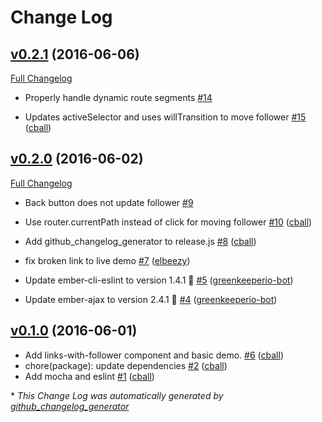 # Change Log

## [v0.2.1](https://github.com/echobind/ember-links-with-follower/tree/v0.2.1) (2016-06-06)
[Full Changelog](https://github.com/echobind/ember-links-with-follower/compare/v0.2.0...v0.2.1)

- Properly handle dynamic route segments [\#14](https://github.com/echobind/ember-links-with-follower/issues/14)

- Updates activeSelector and uses willTransition to move follower [\#15](https://github.com/echobind/ember-links-with-follower/pull/15) ([cball](https://github.com/cball))

## [v0.2.0](https://github.com/echobind/ember-links-with-follower/tree/v0.2.0) (2016-06-02)
[Full Changelog](https://github.com/echobind/ember-links-with-follower/compare/v0.1.0...v0.2.0)

- Back button does not update follower [\#9](https://github.com/echobind/ember-links-with-follower/issues/9)

- Use router.currentPath instead of click for moving follower [\#10](https://github.com/echobind/ember-links-with-follower/pull/10) ([cball](https://github.com/cball))
- Add github\_changelog\_generator to release.js [\#8](https://github.com/echobind/ember-links-with-follower/pull/8) ([cball](https://github.com/cball))
- fix broken link to live demo [\#7](https://github.com/echobind/ember-links-with-follower/pull/7) ([elbeezy](https://github.com/elbeezy))
- Update ember-cli-eslint to version 1.4.1 🚀 [\#5](https://github.com/echobind/ember-links-with-follower/pull/5) ([greenkeeperio-bot](https://github.com/greenkeeperio-bot))
- Update ember-ajax to version 2.4.1 🚀 [\#4](https://github.com/echobind/ember-links-with-follower/pull/4) ([greenkeeperio-bot](https://github.com/greenkeeperio-bot))

## [v0.1.0](https://github.com/echobind/ember-links-with-follower/tree/v0.1.0) (2016-06-01)
- Add links-with-follower component and basic demo. [\#6](https://github.com/echobind/ember-links-with-follower/pull/6) ([cball](https://github.com/cball))
- chore\(package\): update dependencies [\#2](https://github.com/echobind/ember-links-with-follower/pull/2) ([cball](https://github.com/cball))
- Add mocha and eslint [\#1](https://github.com/echobind/ember-links-with-follower/pull/1) ([cball](https://github.com/cball))



\* *This Change Log was automatically generated by [github_changelog_generator](https://github.com/skywinder/Github-Changelog-Generator)*